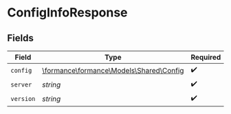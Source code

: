 # ConfigInfoResponse


## Fields

| Field                                                                    | Type                                                                     | Required                                                                 | Description                                                              |
| ------------------------------------------------------------------------ | ------------------------------------------------------------------------ | ------------------------------------------------------------------------ | ------------------------------------------------------------------------ |
| `config`                                                                 | [\formance\formance\Models\Shared\Config](../../models/shared/Config.md) | :heavy_check_mark:                                                       | N/A                                                                      |
| `server`                                                                 | *string*                                                                 | :heavy_check_mark:                                                       | N/A                                                                      |
| `version`                                                                | *string*                                                                 | :heavy_check_mark:                                                       | N/A                                                                      |